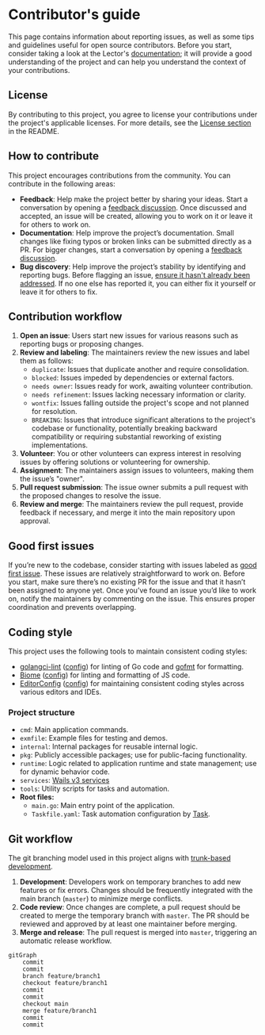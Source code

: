 # Contributor's guide

This page contains information about reporting issues, as well as some tips and guidelines useful for open source contributors. Before you start, consider taking a look at the Lector's [documentation](https://lector.pages.dev/docs); it will provide a good understanding of the project and can help you understand the context of your contributions.

## License

By contributing to this project, you agree to license your contributions under the project's applicable licenses. For more details, see the [License section](README.md#license) in the README.

## How to contribute

This project encourages contributions from the community. You can contribute in the following areas:

- **Feedback**: Help make the project better by sharing your ideas. Start a conversation by opening a [feedback discussion](https://github.com/lector-org/lector/discussions). Once discussed and accepted, an issue will be created, allowing you to work on it or leave it for others to work on.
- **Documentation**: Help improve the project’s documentation. Small changes like fixing typos or broken links can be submitted directly as a PR. For bigger changes, start a conversation by opening a [feedback discussion](https://github.com/lector-org/lector/discussions).
- **Bug discovery**: Help improve the project’s stability by identifying and reporting bugs. Before flagging an issue, [ensure it hasn't already been addressed](https://github.com/lector-org/lector/issues). If no one else has reported it, you can either fix it yourself or leave it for others to fix.

## Contribution workflow

1. **Open an issue**: Users start new issues for various reasons such as reporting bugs or proposing changes.
2. **Review and labeling**: The maintainers review the new issues and label them as follows:
   - `duplicate`: Issues that duplicate another and require consolidation.
   - `blocked`: Issues impeded by dependencies or external factors.
   - `needs owner`: Issues ready for work, awaiting volunteer contribution.
   - `needs refinement`: Issues lacking necessary information or clarity.
   - `wontfix`: Issues falling outside the project's scope and not planned for resolution.
   - `BREAKING`: Issues that introduce significant alterations to the project's codebase or functionality, potentially breaking backward compatibility or requiring substantial reworking of existing implementations.
3. **Volunteer**: You or other volunteers can express interest in resolving issues by offering solutions or volunteering for ownership.
4. **Assignment**: The maintainers assign issues to volunteers, making them the issue’s "owner".
5. **Pull request submission**: The issue owner submits a pull request with the proposed changes to resolve the issue.
6. **Review and merge**: The maintainers review the pull request, provide feedback if necessary, and merge it into the main repository upon approval.

## Good first issues

If you’re new to the codebase, consider starting with issues labeled as [good first issue](https://github.com/lector-org/lector/issues?q=is%3Aissue+is%3Aopen+label%3A%22good+first+issue%22+-label%3A%22blocked+by+upstream%22). These issues are relatively straightforward to work on. Before you start, make sure there’s no existing PR for the issue and that it hasn’t been assigned to anyone yet. Once you’ve found an issue you’d like to work on, notify the maintainers by commenting on the issue. This ensures proper coordination and prevents overlapping.

## Coding style

This project uses the following tools to maintain consistent coding styles:

- [golangci-lint](https://github.com/golangci/golangci-lint) ([config](.golangci.toml)) for linting of Go code and [gofmt](https://pkg.go.dev/cmd/gofmt) for formatting.
- [Biome](https://biomejs.dev/) ([config](gui/biome.json)) for linting and formatting of JS code.
- [EditorConfig](https://editorconfig.org/) ([config](.editorconfig)) for maintaining consistent coding styles across various editors and IDEs.

### Project structure

- `cmd`: Main application commands.
- `exmfile`: Example files for testing and demos.
- `internal`: Internal packages for reusable internal logic.
- `pkg`: Publicly accessible packages; use for public-facing functionality.
- `runtime`: Logic related to application runtime and state management; use for dynamic behavior code.
- `services`: [Wails v3 services](https://v3alpha.wails.io/learn/services/)
- `tools`: Utility scripts for tasks and automation.
- **Root files:**
  - `main.go`: Main entry point of the application.
  - `Taskfile.yaml`: Task automation configuration by [Task](https://taskfile.dev/).

## Git workflow

The git branching model used in this project aligns with [trunk-based development](https://trunkbaseddevelopment.com/).

1. **Development**: Developers work on temporary branches to add new features or fix errors. Changes should be frequently integrated with the main branch (`master`) to minimize merge conflicts.
2. **Code review**: Once changes are complete, a pull request should be created to merge the temporary branch with `master`. The PR should be reviewed and approved by at least one maintainer before merging.
3. **Merge and release**: The pull request is merged into `master`, triggering an automatic release workflow.

```mermaid
gitGraph
    commit
    commit
    branch feature/branch1
    checkout feature/branch1
    commit
    commit
    checkout main
    merge feature/branch1
    commit
    commit
```
